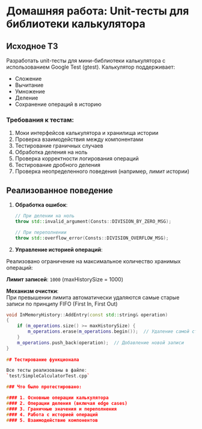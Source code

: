 # Домашняя работа: Unit-тесты для библиотеки калькулятора

## Исходное ТЗ
Разработать unit-тесты для мини-библиотеки калькулятора с использованием Google Test (gtest). Калькулятор поддерживает:
- Сложение
- Вычитание
- Умножение
- Деление
- Сохранение операций в историю

### Требования к тестам:
1. Моки интерфейсов калькулятора и хранилища истории
2. Проверка взаимодействия между компонентами
3. Тестирование граничных случаев
4. Обработка деления на ноль
5. Проверка корректности логирования операций
6. Тестирование дробного деления
7. Проверка неопределенного поведения (например, лимит истории)


## Реализованное поведение
1. **Обработка ошибок**:
   ```cpp
   // При делении на ноль
   throw std::invalid_argument(Consts::DIVISION_BY_ZERO_MSG);
   
   // При переполнении
   throw std::overflow_error(Consts::DIVISION_OVERFLOW_MSG);
2. **Управление историей операций**:

Реализовано ограничение на максимальное количество хранимых операций:

**Лимит записей**: `1000` (maxHistorySize = 1000)

**Механизм очистки**:  
При превышении лимита автоматически удаляются самые старые записи по принципу FIFO (First In, First Out)

```cpp
void InMemoryHistory::AddEntry(const std::string& operation) 
{
    if (m_operations.size() >= maxHistorySize) {
        m_operations.erase(m_operations.begin());  // Удаление самой старой записи
    }
    m_operations.push_back(operation);  // Добавление новой записи
}
 
## Тестирование функционала

Все тесты реализованы в файле:  
`test/SimpleCalculatorTest.cpp`

### Что было протестировано:

#### 1. Основные операции калькулятора
#### 2. Операции деления (включая edge cases)
#### 3. Граничные значения и переполнения
#### 4. Работа с историей операций
#### 5. Взаимодействие компонентов
